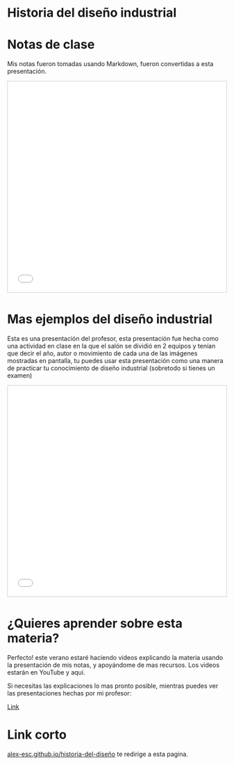 # Historia del diseño industrial

# Notas de clase

Mis notas fueron tomadas usando Markdown, fueron convertidas a esta presentación.

<iframe src="//www.slideshare.net/slideshow/embed_code/key/NB98YYyrEzdgYU" width="595" height="485" frameborder="0" marginwidth="0" marginheight="0" scrolling="no" style="border:1px solid #CCC; border-width:1px; margin-bottom:5px; max-width: 100%;" allowfullscreen> </iframe>


# Mas ejemplos del diseño industrial

Esta es una presentación del profesor, esta presentación fue hecha como una actividad en clase en la que el salón se dividió en 2 equipos y tenían que decir el año, autor o movimiento de cada una de las imágenes mostradas en pantalla, tu puedes usar esta presentación como una manera de practicar tu conocimiento de diseño industrial (sobretodo si tienes un examen)

<iframe src="//www.slideshare.net/slideshow/embed_code/key/hpMCBd7YbaWpm" width="595" height="485" frameborder="0" marginwidth="0" marginheight="0" scrolling="no" style="border:1px solid #CCC; border-width:1px; margin-bottom:5px; max-width: 100%;" allowfullscreen> </iframe> 

# ¿Quieres aprender sobre esta materia? 

Perfecto! este verano estaré haciendo videos explicando la materia usando la presentación de mis notas, y apoyándome de mas recursos. Los videos estarán en YouTube y aquí.

Si necesitas las explicaciones lo mas pronto posible, mientras puedes ver las presentaciones hechas por mi profesor:

[Link](https://alex-esc.github.io/docs/slides_h_d.html)


# Link corto

[alex-esc.github.io/historia-del-diseño](https://alex-esc.github.io/historia-del-diseño.html) te redirige a esta pagina.
